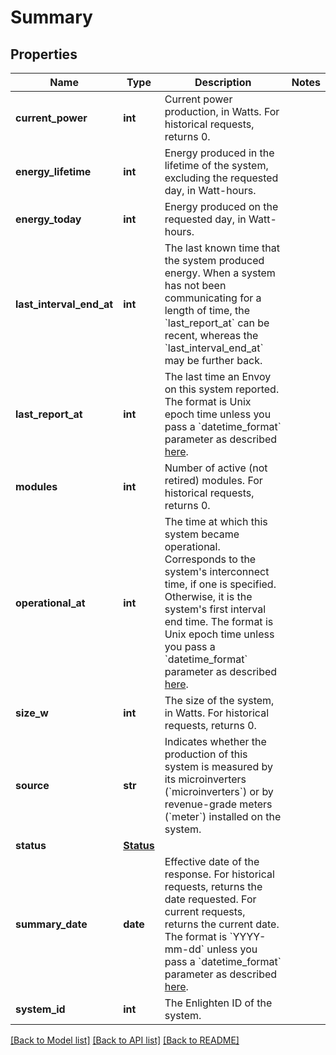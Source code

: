 # Summary


## Properties
Name | Type | Description | Notes
------------ | ------------- | ------------- | -------------
**current_power** | **int** | Current power production, in Watts. For historical requests, returns 0. | 
**energy_lifetime** | **int** | Energy produced in the lifetime of the system, excluding the requested day, in Watt-hours. | 
**energy_today** | **int** | Energy produced on the requested day, in Watt-hours. | 
**last_interval_end_at** | **int** | The last known time that the system produced energy. When a system has not been communicating for a length of time, the &#x60;last_report_at&#x60; can be recent, whereas the &#x60;last_interval_end_at&#x60; may be further back. | 
**last_report_at** | **int** | The last time an Envoy on this system reported. The format is Unix epoch time unless you pass a &#x60;datetime_format&#x60; parameter as described [here](https://developer.enphase.com/docs#Datetimes). | 
**modules** | **int** | Number of active (not retired) modules. For historical requests, returns 0. | 
**operational_at** | **int** | The time at which this system became operational. Corresponds to the system&#39;s interconnect time, if one is specified. Otherwise, it is the system&#39;s first interval end time. The format is Unix epoch time unless you pass a &#x60;datetime_format&#x60; parameter as described [here](https://developer.enphase.com/docs#Datetimes). | 
**size_w** | **int** | The size of the system, in Watts. For historical requests, returns 0. | 
**source** | **str** | Indicates whether the production of this system is measured by its microinverters (&#x60;microinverters&#x60;) or by revenue-grade meters (&#x60;meter&#x60;) installed on the system. | 
**status** | [**Status**](Status.md) |  | 
**summary_date** | **date** | Effective date of the response. For historical requests, returns the date requested. For current requests, returns the current date. The format is &#x60;YYYY-mm-dd&#x60; unless you pass a &#x60;datetime_format&#x60; parameter as described [here](https://developer.enphase.com/docs#Datetimes). | 
**system_id** | **int** | The Enlighten ID of the system. | 

[[Back to Model list]](../README.md#documentation-for-models) [[Back to API list]](../README.md#documentation-for-api-endpoints) [[Back to README]](../README.md)


